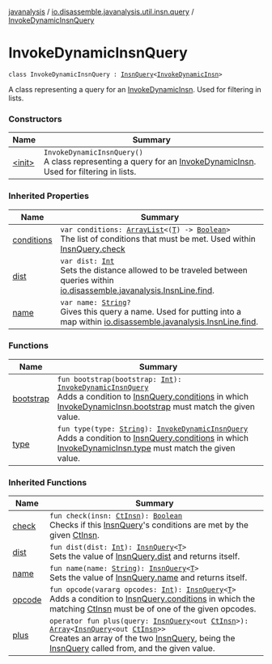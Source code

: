 [javanalysis](../../index.md) / [io.disassemble.javanalysis.util.insn.query](../index.md) / [InvokeDynamicInsnQuery](./index.md)

# InvokeDynamicInsnQuery

`class InvokeDynamicInsnQuery : `[`InsnQuery`](../-insn-query/index.md)`<`[`InvokeDynamicInsn`](../../io.disassemble.javanalysis.insn/-invoke-dynamic-insn/index.md)`>`

A class representing a query for an [InvokeDynamicInsn](../../io.disassemble.javanalysis.insn/-invoke-dynamic-insn/index.md).
Used for filtering in lists.

### Constructors

| Name | Summary |
|---|---|
| [&lt;init&gt;](-init-.md) | `InvokeDynamicInsnQuery()`<br>A class representing a query for an [InvokeDynamicInsn](../../io.disassemble.javanalysis.insn/-invoke-dynamic-insn/index.md). Used for filtering in lists. |

### Inherited Properties

| Name | Summary |
|---|---|
| [conditions](../-insn-query/conditions.md) | `var conditions: `[`ArrayList`](https://kotlinlang.org/api/latest/jvm/stdlib/kotlin.collections/-array-list/index.html)`<(`[`T`](../-insn-query/index.md#T)`) -> `[`Boolean`](https://kotlinlang.org/api/latest/jvm/stdlib/kotlin/-boolean/index.html)`>`<br>The list of conditions that must be met. Used within [InsnQuery.check](../-insn-query/check.md) |
| [dist](../-insn-query/dist.md) | `var dist: `[`Int`](https://kotlinlang.org/api/latest/jvm/stdlib/kotlin/-int/index.html)<br>Sets the distance allowed to be traveled between queries within [io.disassemble.javanalysis.InsnLine.find](../../io.disassemble.javanalysis/-insn-line/find.md). |
| [name](../-insn-query/name.md) | `var name: `[`String`](https://kotlinlang.org/api/latest/jvm/stdlib/kotlin/-string/index.html)`?`<br>Gives this query a name. Used for putting into a map within [io.disassemble.javanalysis.InsnLine.find](../../io.disassemble.javanalysis/-insn-line/find.md). |

### Functions

| Name | Summary |
|---|---|
| [bootstrap](bootstrap.md) | `fun bootstrap(bootstrap: `[`Int`](https://kotlinlang.org/api/latest/jvm/stdlib/kotlin/-int/index.html)`): `[`InvokeDynamicInsnQuery`](./index.md)<br>Adds a condition to [InsnQuery.conditions](../-insn-query/conditions.md) in which [InvokeDynamicInsn.bootstrap](../../io.disassemble.javanalysis.insn/-invoke-dynamic-insn/bootstrap.md) must match the given value. |
| [type](type.md) | `fun type(type: `[`String`](https://kotlinlang.org/api/latest/jvm/stdlib/kotlin/-string/index.html)`): `[`InvokeDynamicInsnQuery`](./index.md)<br>Adds a condition to [InsnQuery.conditions](../-insn-query/conditions.md) in which [InvokeDynamicInsn.type](../../io.disassemble.javanalysis.insn/-invoke-dynamic-insn/type.md) must match the given value. |

### Inherited Functions

| Name | Summary |
|---|---|
| [check](../-insn-query/check.md) | `fun check(insn: `[`CtInsn`](../../io.disassemble.javanalysis.insn/-ct-insn/index.md)`): `[`Boolean`](https://kotlinlang.org/api/latest/jvm/stdlib/kotlin/-boolean/index.html)<br>Checks if this [InsnQuery](../-insn-query/index.md)'s conditions are met by the given [CtInsn](../../io.disassemble.javanalysis.insn/-ct-insn/index.md). |
| [dist](../-insn-query/dist.md) | `fun dist(dist: `[`Int`](https://kotlinlang.org/api/latest/jvm/stdlib/kotlin/-int/index.html)`): `[`InsnQuery`](../-insn-query/index.md)`<`[`T`](../-insn-query/index.md#T)`>`<br>Sets the value of [InsnQuery.dist](../-insn-query/dist.md) and returns itself. |
| [name](../-insn-query/name.md) | `fun name(name: `[`String`](https://kotlinlang.org/api/latest/jvm/stdlib/kotlin/-string/index.html)`): `[`InsnQuery`](../-insn-query/index.md)`<`[`T`](../-insn-query/index.md#T)`>`<br>Sets the value of [InsnQuery.name](../-insn-query/name.md) and returns itself. |
| [opcode](../-insn-query/opcode.md) | `fun opcode(vararg opcodes: `[`Int`](https://kotlinlang.org/api/latest/jvm/stdlib/kotlin/-int/index.html)`): `[`InsnQuery`](../-insn-query/index.md)`<`[`T`](../-insn-query/index.md#T)`>`<br>Adds a condition to [InsnQuery.conditions](../-insn-query/conditions.md) in which the matching [CtInsn](../../io.disassemble.javanalysis.insn/-ct-insn/index.md) must be of one of the given opcodes. |
| [plus](../-insn-query/plus.md) | `operator fun plus(query: `[`InsnQuery`](../-insn-query/index.md)`<out `[`CtInsn`](../../io.disassemble.javanalysis.insn/-ct-insn/index.md)`>): `[`Array`](https://kotlinlang.org/api/latest/jvm/stdlib/kotlin/-array/index.html)`<`[`InsnQuery`](../-insn-query/index.md)`<out `[`CtInsn`](../../io.disassemble.javanalysis.insn/-ct-insn/index.md)`>>`<br>Creates an array of the two [InsnQuery](../-insn-query/index.md), being the [InsnQuery](../-insn-query/index.md) called from, and the given value. |
